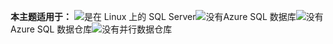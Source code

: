 <Token>**本主题适用于：** ![是](media/yes.png)在 Linux 上的 SQL Server![没有](media/no.png)Azure SQL 数据库![没有](media/no.png)Azure SQL 数据仓库![没有](media/no.png)并行数据仓库</Token>
